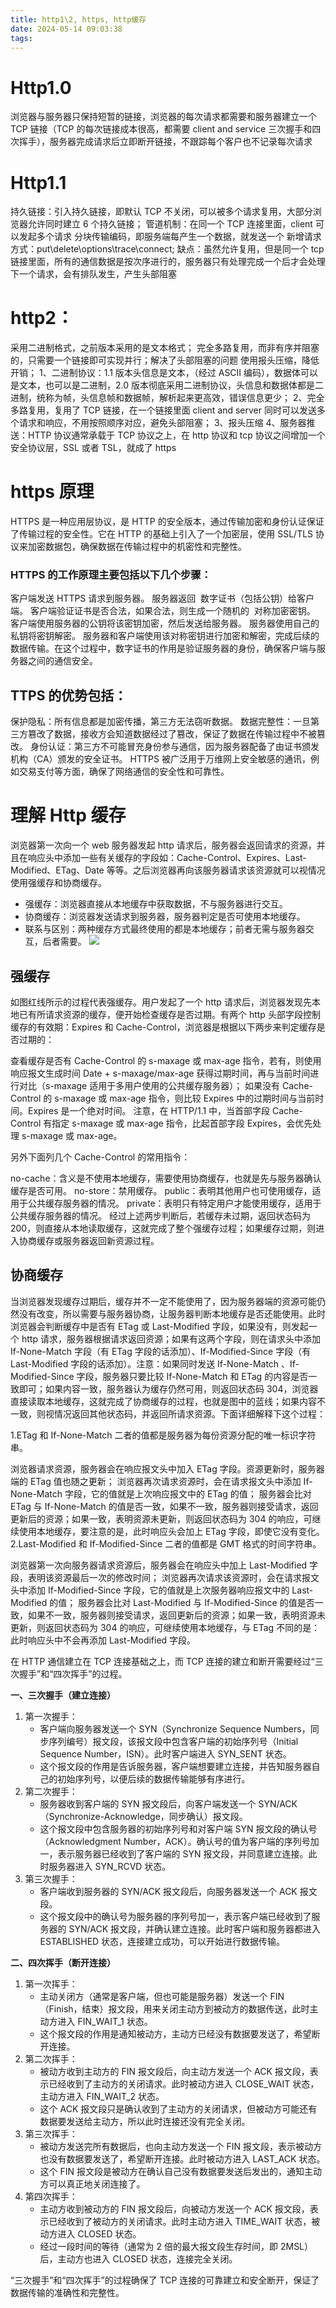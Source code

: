 ```yaml
---
title: http1\2, https, http缓存
date: 2024-05-14 09:03:38
tags:
---
```


# Http1.0

浏览器与服务器只保持短暂的链接，浏览器的每次请求都需要和服务器建立一个 TCP 链接（TCP 的每次链接成本很高，都需要 client and service 三次握手和四次挥手），服务器完成请求后立即断开链接，不跟踪每个客户也不记录每次请求

# Http1.1

持久链接：引入持久链接，即默认 TCP 不关闭，可以被多个请求复用，大部分浏览器允许同时建立 6 个持久链接；
管道机制：在同一个 TCP 连接里面，client 可以发起多个请求
分块传输编码，即服务端每产生一个数据，就发送一个
新增请求方式：put\delete\options\trace\connect;
缺点：虽然允许复用，但是同一个 tcp 链接里面，所有的通信数据是按次序进行的，服务器只有处理完成一个后才会处理下一个请求，会有排队发生，产生头部阻塞

# http2：

采用二进制格式，之前版本采用的是文本格式；
完全多路复用，而非有序并阻塞的，只需要一个链接即可实现并行；解决了头部阻塞的问题
使用报头压缩，降低开销；
1、二进制协议：1.1 版本头信息是文本，（经过 ASCII 编码），数据体可以是文本，也可以是二进制，2.0 版本彻底采用二进制协议，头信息和数据体都是二进制，统称为帧，头信息帧和数据帧，解析起来更高效，错误信息更少；
2、完全多路复用，复用了 TCP 链接，在一个链接里面 client and server 同时可以发送多个请求和响应，不用按照顺序对应，避免头部阻塞；
3、报头压缩
4、服务器推送：HTTP 协议通常承载于 TCP 协议之上，在 http 协议和 tcp 协议之间增加一个安全协议层，SSL 或者 TSL，就成了 https

# https 原理

‌HTTPS 是一种应用层协议，是 HTTP 的安全版本，通过传输加密和身份认证保证了传输过程的安全性。它在 HTTP 的基础上引入了一个加密层，使用 SSL/TLS 协议来加密数据包，确保数据在传输过程中的机密性和完整性。

### HTTPS 的工作原理主要包括以下几个步骤：

客户端发送 HTTPS 请求到服务器。
服务器返回 ‌ 数字证书（包括公钥）给客户端。
客户端验证证书是否合法，如果合法，则生成一个随机的 ‌ 对称加密密钥。
客户端使用服务器的公钥将该密钥加密，然后发送给服务器。
服务器使用自己的私钥将密钥解密。
服务器和客户端使用该对称密钥进行加密和解密，完成后续的数据传输。在这个过程中，数字证书的作用是验证服务器的身份，确保客户端与服务器之间的通信安全。

## TTPS 的优势包括：

保护隐私：所有信息都是加密传播，第三方无法窃听数据。
数据完整性：一旦第三方篡改了数据，接收方会知道数据经过了篡改，保证了数据在传输过程中不被篡改。
身份认证：第三方不可能冒充身份参与通信，因为服务器配备了由证书颁发机构（CA）颁发的安全证书。
HTTPS 被广泛用于万维网上安全敏感的通讯，例如交易支付等方面，确保了网络通信的安全性和可靠性。

# 理解 Http 缓存

浏览器第一次向一个 web 服务器发起 http 请求后，服务器会返回请求的资源，并且在响应头中添加一些有关缓存的字段如：Cache-Control、Expires、Last-Modified、ETag、Date 等等。之后浏览器再向该服务器请求该资源就可以视情况使用强缓存和协商缓存。

- 强缓存：浏览器直接从本地缓存中获取数据，不与服务器进行交互。
- 协商缓存：浏览器发送请求到服务器，服务器判定是否可使用本地缓存。
- 联系与区别：两种缓存方式最终使用的都是本地缓存；前者无需与服务器交互，后者需要。
  ![](imageq.png)

## 强缓存

如图红线所示的过程代表强缓存。用户发起了一个 http 请求后，浏览器发现先本地已有所请求资源的缓存，便开始检查缓存是否过期。有两个 http 头部字段控制缓存的有效期：Expires 和 Cache-Control，浏览器是根据以下两步来判定缓存是否过期的：

查看缓存是否有 Cache-Control 的 s-maxage 或 max-age 指令，若有，则使用响应报文生成时间 Date + s-maxage/max-age 获得过期时间，再与当前时间进行对比（s-maxage 适用于多用户使用的公共缓存服务器）；
如果没有 Cache-Control 的 s-maxage 或 max-age 指令，则比较 Expires 中的过期时间与当前时间。Expires 是一个绝对时间。
注意，在 HTTP/1.1 中，当首部字段 Cache-Control 有指定 s-maxage 或 max-age 指令，比起首部字段 Expires，会优先处理 s-maxage 或 max-age。

另外下面列几个 Cache-Control 的常用指令：

no-cache：含义是不使用本地缓存，需要使用协商缓存，也就是先与服务器确认缓存是否可用。
no-store：禁用缓存。
public：表明其他用户也可使用缓存，适用于公共缓存服务器的情况。
private：表明只有特定用户才能使用缓存，适用于公共缓存服务器的情况。
经过上述两步判断后，若缓存未过期，返回状态码为 200，则直接从本地读取缓存，这就完成了整个强缓存过程；如果缓存过期，则进入协商缓存或服务器返回新资源过程。

## 协商缓存

当浏览器发现缓存过期后，缓存并不一定不能使用了，因为服务器端的资源可能仍然没有改变，所以需要与服务器协商，让服务器判断本地缓存是否还能使用。此时浏览器会判断缓存中是否有 ETag 或 Last-Modified 字段，如果没有，则发起一个 http 请求，服务器根据请求返回资源；如果有这两个字段，则在请求头中添加 If-None-Match 字段（有 ETag 字段的话添加）、If-Modified-Since 字段（有 Last-Modified 字段的话添加）。注意：如果同时发送 If-None-Match 、If-Modified-Since 字段，服务器只要比较 If-None-Match 和 ETag 的内容是否一致即可；如果内容一致，服务器认为缓存仍然可用，则返回状态码 304，浏览器直接读取本地缓存，这就完成了协商缓存的过程，也就是图中的蓝线；如果内容不一致，则视情况返回其他状态码，并返回所请求资源。下面详细解释下这个过程：

1.ETag 和 If-None-Match
二者的值都是服务器为每份资源分配的唯一标识字符串。

浏览器请求资源，服务器会在响应报文头中加入 ETag 字段。资源更新时，服务器端的 ETag 值也随之更新；
浏览器再次请求资源时，会在请求报文头中添加 If-None-Match 字段，它的值就是上次响应报文中的 ETag 的值；
服务器会比对 ETag 与 If-None-Match 的值是否一致，如果不一致，服务器则接受请求，返回更新后的资源；如果一致，表明资源未更新，则返回状态码为 304 的响应，可继续使用本地缓存，要注意的是，此时响应头会加上 ETag 字段，即使它没有变化。
2.Last-Modified 和 If-Modified-Since
二者的值都是 GMT 格式的时间字符串。

浏览器第一次向服务器请求资源后，服务器会在响应头中加上 Last-Modified 字段，表明该资源最后一次的修改时间；
浏览器再次请求该资源时，会在请求报文头中添加 If-Modified-Since 字段，它的值就是上次服务器响应报文中的 Last-Modified 的值；
服务器会比对 Last-Modified 与 If-Modified-Since 的值是否一致，如果不一致，服务器则接受请求，返回更新后的资源；如果一致，表明资源未更新，则返回状态码为 304 的响应，可继续使用本地缓存，与 ETag 不同的是：此时响应头中不会再添加 Last-Modified 字段。

<!-- https://segmentfault.com/a/1190000015816331 -->

在 HTTP 通信建立在 TCP 连接基础之上，而 TCP 连接的建立和断开需要经过“三次握手”和“四次挥手”的过程。

**一、三次握手（建立连接）**

1. 第一次握手：
   - 客户端向服务器发送一个 SYN（Synchronize Sequence Numbers，同步序列编号）报文段，该报文段中包含客户端的初始序列号（Initial Sequence Number，ISN）。此时客户端进入 SYN_SENT 状态。
   - 这个报文段的作用是告诉服务器，客户端想要建立连接，并告知服务器自己的初始序列号，以便后续的数据传输能够有序进行。
2. 第二次握手：
   - 服务器收到客户端的 SYN 报文段后，向客户端发送一个 SYN/ACK（Synchronize-Acknowledge，同步确认）报文段。
   - 这个报文段中包含服务器的初始序列号和对客户端 SYN 报文段的确认号（Acknowledgment Number，ACK）。确认号的值为客户端的序列号加一，表示服务器已经收到了客户端的 SYN 报文段，并同意建立连接。此时服务器进入 SYN_RCVD 状态。
3. 第三次握手：
   - 客户端收到服务器的 SYN/ACK 报文段后，向服务器发送一个 ACK 报文段。
   - 这个报文段中的确认号为服务器的序列号加一，表示客户端已经收到了服务器的 SYN/ACK 报文段，并确认建立连接。此时客户端和服务器都进入 ESTABLISHED 状态，连接建立成功，可以开始进行数据传输。

**二、四次挥手（断开连接）**

1. 第一次挥手：
   - 主动关闭方（通常是客户端，但也可能是服务器）发送一个 FIN（Finish，结束）报文段，用来关闭主动方到被动方的数据传送，此时主动方进入 FIN_WAIT_1 状态。
   - 这个报文段的作用是通知被动方，主动方已经没有数据要发送了，希望断开连接。
2. 第二次挥手：
   - 被动方收到主动方的 FIN 报文段后，向主动方发送一个 ACK 报文段，表示已经收到了主动方的关闭请求。此时被动方进入 CLOSE_WAIT 状态，主动方进入 FIN_WAIT_2 状态。
   - 这个 ACK 报文段只是确认收到了主动方的关闭请求，但被动方可能还有数据要发送给主动方，所以此时连接还没有完全关闭。
3. 第三次挥手：
   - 被动方发送完所有数据后，也向主动方发送一个 FIN 报文段，表示被动方也没有数据要发送了，希望断开连接。此时被动方进入 LAST_ACK 状态。
   - 这个 FIN 报文段是被动方在确认自己没有数据要发送后发出的，通知主动方可以真正地关闭连接了。
4. 第四次挥手：
   - 主动方收到被动方的 FIN 报文段后，向被动方发送一个 ACK 报文段，表示已经收到了被动方的关闭请求。此时主动方进入 TIME_WAIT 状态，被动方进入 CLOSED 状态。
   - 经过一段时间的等待（通常为 2 倍的最大报文段生存时间，即 2MSL）后，主动方也进入 CLOSED 状态，连接完全关闭。

“三次握手”和“四次挥手”的过程确保了 TCP 连接的可靠建立和安全断开，保证了数据传输的准确性和完整性。
